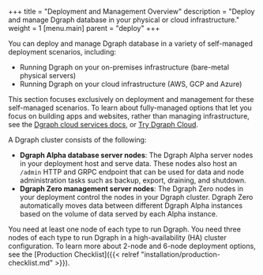 +++
title = "Deployment and Management Overview"
description = "Deploy and manage Dgraph database in your physical or cloud infrastructure."
weight = 1
[menu.main]
    parent = "deploy"
+++

You can deploy and manage Dgraph database in a variety of self-managed deployment scenarios, including:

* Running Dgraph on your on-premises infrastructure (bare-metal physical servers)
* Running Dgraph on your cloud infrastructure (AWS, GCP and Azure)

This section focuses exclusively on deployment and management for these self-managed
scenarios. To learn about fully-managed options that let you focus on
building apps and websites, rather than managing infrastructure, see the 
[Dgraph cloud services docs](https://dgraph.io/docs/cloud/), or 
[Try Dgraph Cloud](https://cloud.dgraph.io/).

A Dgraph cluster consists of the following:

* **Dgraph Alpha database server nodes**: The Dgraph Alpha server nodes in your deployment host and serve data. These nodes also host an `/admin` HTTP and GRPC endpoint that can
be used for data and node administration tasks such as backup, export, draining,
and shutdown.
* **Dgraph Zero management server nodes**: The Dgraph Zero nodes in your deployment control
the nodes in your Dgraph cluster. Dgraph Zero automatically moves data between different Dgraph Alpha instances based on the volume of data served by each Alpha instance.

You need at least one node of each type to run Dgraph. You need three nodes of
each type to run Dgraph in a high-availability (HA) cluster configuration. To
learn more about 2-node and 6-node deployment options, see the [Production Checklist]({{< relref "installation/production-checklist.md" >}}).
